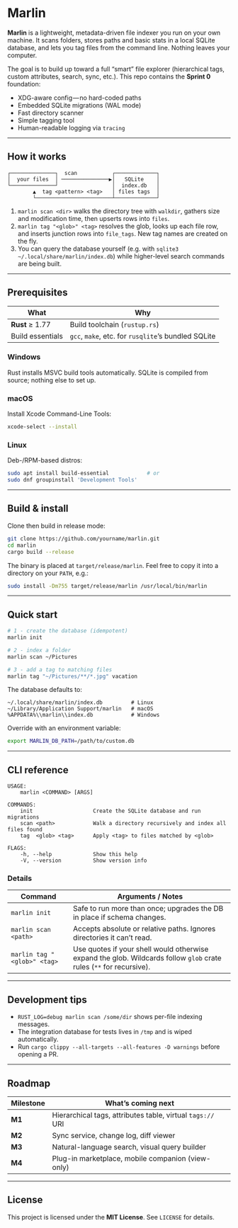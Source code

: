 # Marlin

**Marlin** is a lightweight, metadata-driven file indexer you run on your own machine.
It scans folders, stores paths and basic stats in a local SQLite database, and lets you tag
files from the command line. Nothing leaves your computer.

The goal is to build up toward a full “smart” file explorer (hierarchical tags, custom
attributes, search, sync, etc.). This repo contains the **Sprint 0** foundation:

* XDG-aware config — no hard-coded paths
* Embedded SQLite migrations (WAL mode)
* Fast directory scanner
* Simple tagging tool
* Human-readable logging via `tracing`

---

## How it works

```text
┌──────────────┐  scan           ┌─────────────┐
│  your files  │ ───────────────▶│   SQLite    │
└──────────────┘                 │  index.db   │
        ▲  tag <pattern> <tag>   │ files tags  │
        └────────────────────────┴─────────────┘
```

1. `marlin scan <dir>` walks the directory tree with `walkdir`, gathers size and
   modification time, then upserts rows into `files`.
2. `marlin tag "<glob>" <tag>` resolves the glob, looks up each file row, and inserts
   junction rows into `file_tags`. New tag names are created on the fly.
3. You can query the database yourself (e.g. with `sqlite3 ~/.local/share/marlin/index.db`)
   while higher-level search commands are being built.

---

## Prerequisites

| What             | Why                                                 |
| ---------------- | --------------------------------------------------- |
| **Rust** ≥ 1.77  | Build toolchain (`rustup.rs`)                       |
| Build essentials | `gcc`, `make`, etc. for `rusqlite`’s bundled SQLite |

### Windows

Rust installs MSVC build tools automatically.
SQLite is compiled from source; nothing else to set up.

### macOS

Install Xcode Command-Line Tools:

```bash
xcode-select --install
```

### Linux

Deb-/RPM-based distros:

```bash
sudo apt install build-essential            # or
sudo dnf groupinstall 'Development Tools'
```

---

## Build & install

Clone then build in release mode:

```bash
git clone https://github.com/yourname/marlin.git
cd marlin
cargo build --release
```

The binary is placed at `target/release/marlin`.
Feel free to copy it into a directory on your `PATH`, e.g.:

```bash
sudo install -Dm755 target/release/marlin /usr/local/bin/marlin
```

---

## Quick start

```bash
# 1 - create the database (idempotent)
marlin init

# 2 - index a folder
marlin scan ~/Pictures

# 3 - add a tag to matching files
marlin tag "~/Pictures/**/*.jpg" vacation
```

The database defaults to:

```
~/.local/share/marlin/index.db         # Linux
~/Library/Application Support/marlin   # macOS
%APPDATA%\\marlin\\index.db            # Windows
```

Override with an environment variable:

```bash
export MARLIN_DB_PATH=/path/to/custom.db
```

---

## CLI reference

```text
USAGE:
    marlin <COMMAND> [ARGS]

COMMANDS:
    init                   Create the SQLite database and run migrations
    scan <path>            Walk a directory recursively and index all files found
    tag  <glob> <tag>      Apply <tag> to files matched by <glob>

FLAGS:
    -h, --help             Show this help
    -V, --version          Show version info
```

### Details

| Command                     | Arguments / Notes                                                                                                   |
| --------------------------- | ------------------------------------------------------------------------------------------------------------------- |
| `marlin init`               | Safe to run more than once; upgrades the DB in place if schema changes.                                             |
| `marlin scan <path>`        | Accepts absolute or relative paths. Ignores directories it can’t read.                                              |
| `marlin tag "<glob>" <tag>` | Use quotes if your shell would otherwise expand the glob. Wildcards follow `glob` crate rules (`**` for recursive). |

---

## Development tips

* `RUST_LOG=debug marlin scan /some/dir` shows per-file indexing messages.
* The integration database for tests lives in `/tmp` and is wiped automatically.
* Run `cargo clippy --all-targets --all-features -D warnings` before opening a PR.

---

## Roadmap

| Milestone | What’s coming next                                         |
| --------- | ---------------------------------------------------------- |
| **M1**    | Hierarchical tags, attributes table, virtual `tags://` URI |
| **M2**    | Sync service, change log, diff viewer                      |
| **M3**    | Natural-language search, visual query builder              |
| **M4**    | Plug-in marketplace, mobile companion (view-only)          |

---

## License

This project is licensed under the **MIT License**. See `LICENSE` for details.
